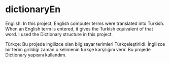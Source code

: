 # dictionaryEn

English:
In this project, English computer terms were translated into Turkish. When an English term is entered, it gives the Turkish equivalent of that word. I used the Dictionary structure in this project.

Türkçe: 
Bu projede ingilizce olan bilgisayar terimleri Türkçeleştirildi. İngilizce bir terim girildiği zaman o kelimenin türkçe karşılığını verir. Bu projede Dictionary yapısını kullandım.
